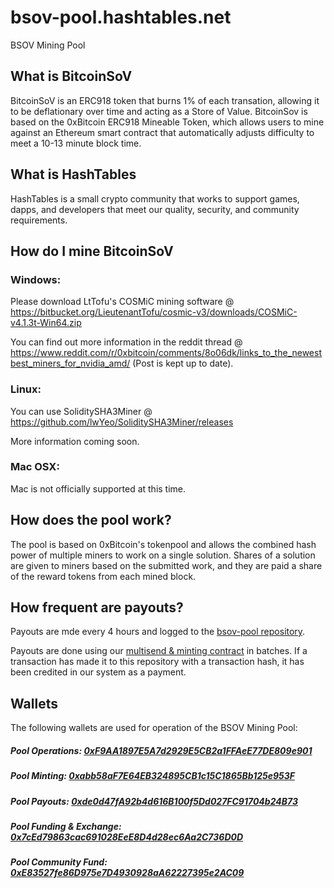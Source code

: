 # bsov-pool.hashtables.net
BSOV Mining Pool


## What is BitcoinSoV

BitcoinSoV is an ERC918 token that burns 1% of each transation, allowing it to be deflationary over time and acting as a Store of Value. BitcoinSov is based on the 0xBitcoin ERC918 Mineable Token, which allows users to mine against an Ethereum smart contract that automatically adjusts difficulty to meet a 10-13 minute block time.


## What is HashTables

HashTables is a small crypto community that works to support games, dapps, and developers that meet our quality, security, and community requirements.


## How do I mine BitcoinSoV

### Windows: 

Please download LtTofu's COSMiC mining software @ https://bitbucket.org/LieutenantTofu/cosmic-v3/downloads/COSMiC-v4.1.3t-Win64.zip

You can find out more information in the reddit thread @ https://www.reddit.com/r/0xbitcoin/comments/8o06dk/links_to_the_newestbest_miners_for_nvidia_amd/ (Post is kept up to date).


### Linux:

You can use SoliditySHA3Miner @ https://github.com/lwYeo/SoliditySHA3Miner/releases

More information coming soon.


### Mac OSX:

Mac is not officially supported at this time. 



## How does the pool work?

The pool is based on 0xBitcoin's tokenpool and allows the combined hash power of multiple miners to work on a single solution.  Shares of a solution are given to miners based on the submitted work, and they are paid a share of the reward tokens from each mined block.


## How frequent are payouts?

Payouts are mde every 4 hours and logged to the [bsov-pool repository](https://github.com/HashTablesNet/bsov-pool.hashtables.net/tree/payment_logs/payment_logs).

Payouts are done using our [multisend & minting contract](https://etherscan.io/address/0x7c5b6a029627bbb251710b8b6e86f606b5aa7d81) in batches. If a transaction has made it to this repository with a transaction hash, it has been credited in our system as a payment.


## Wallets

The following wallets are used for operation of the BSOV Mining Pool:

##### Pool Operations: [0xF9AA1897E5A7d2929E5CB2a1FFAeE77DE809e901](https://etherscan.io/address/0xF9AA1897E5A7d2929E5CB2a1FFAeE77DE809e901)
##### Pool Minting: [0xabb58aF7E64EB324895CB1c15C1865Bb125e953F](https://etherscan.io/address/0xabb58aF7E64EB324895CB1c15C1865Bb125e953F)
##### Pool Payouts: [0xde0d47fA92b4d616B100f5Dd027FC91704b24B73](https://etherscan.io/address/0xde0d47fA92b4d616B100f5Dd027FC91704b24B73)
##### Pool Funding & Exchange: [0x7cEd79863cac691028EeE8D4d28ec6Aa2C736D0D](https://etherscan.io/address/0x7cEd79863cac691028EeE8D4d28ec6Aa2C736D0D)
##### Pool Community Fund: [0xE83527fe86D975e7D4930928aA62227395e2AC09](https://etherscan.io/address/0xE83527fe86D975e7D4930928aA62227395e2AC09)
